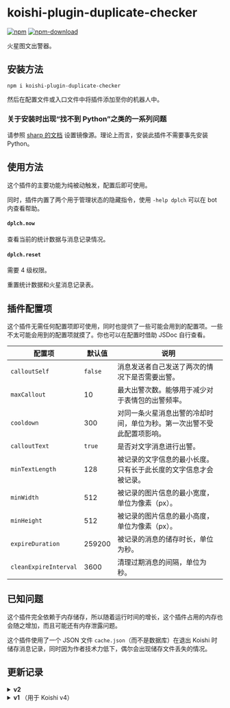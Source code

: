 # koishi-plugin-duplicate-checker

[![npm](https://img.shields.io/npm/v/koishi-plugin-duplicate-checker?style=flat-square)](https://www.npmjs.com/package/koishi-plugin-duplicate-checker)
[![npm-download](https://img.shields.io/npm/dw/koishi-plugin-duplicate-checker?style=flat-square)](https://www.npmjs.com/package/koishi-plugin-duplicate-checker)

火星图文出警器。

## 安装方法

```shell
npm i koishi-plugin-duplicate-checker
```

然后在配置文件或入口文件中将插件添加至你的机器人中。

### 关于安装时出现“找不到 Python”之类的一系列问题

请参照 [sharp 的文档](https://sharp.pixelplumbing.com/install#chinese-mirror) 设置镜像源。理论上而言，安装此插件不需要事先安装 Python。

## 使用方法

这个插件的主要功能为纯被动触发，配置后即可使用。

同时，插件内置了两个用于管理状态的隐藏指令，使用 `-help dplch` 可以在 bot 内查看帮助。

#### `dplch.now`

查看当前的统计数据与消息记录情况。

#### `dplch.reset`

需要 4 级权限。

重置统计数据和火星消息记录表。

## 插件配置项

这个插件无需任何配置项即可使用，同时也提供了一些可能会用到的配置项。一些不太可能会用到的配置项就摸了。你也可以在配置时借助 JSDoc 自行查看。

| 配置项 | 默认值 | 说明 |
| - | - | - |
| `calloutSelf` | `false` | 消息发送者自己发送了两次的情况下是否需要出警。 |
| `maxCallout` | 10 | 最大出警次数。能够用于减少对于表情包的出警频率。 |
| `cooldown` | 300 | 对同一条火星消息出警的冷却时间，单位为秒。第一次出警不受此配置项影响。 |
| `calloutText` | `true` | 是否对文字消息进行出警。 |
| `minTextLength` | 128 | 被记录的文字信息的最小长度。只有长于此长度的文字信息才会被记录。 |
| `minWidth` | 512 | 被记录的图片信息的最小宽度，单位为像素（px）。 |
| `minHeight` | 512 | 被记录的图片信息的最小高度，单位为像素（px）。 |
| `expireDuration` | 259200 | 被记录的消息的储存时长，单位为秒。 |
| `cleanExpireInterval` | 3600 | 清理过期消息的间隔，单位为秒。 |

## 已知问题

这个插件完全依赖于内存储存，所以随着运行时间的增长，这个插件占用的内存也会随之增加，而且可能还有内存泄露问题。

这个插件使用了一个 JSON 文件 `cache.json`（而不是数据库）在退出 Koishi 时储存消息记录，同时因为作者技术力低下，偶尔会出现储存文件丢失的情况。

## 更新记录

<details>
<summary><b>v2</b></summary>

### v2.0.0

- 更换了配置项的格式，现在能在网页控制台设置这些配置了。

</details>

<details>
<summary><b>v1</b> （用于 Koishi v4）</summary>

### v1.1.2

- 将 sharp 升级到 v0.30.6（低于 v0.30.4 （含）的 sharp 报有安全性问题）。

### v1.1.1

- 修复了一个逻辑错误。

### v1.1.0

- 更换了依赖链（换到了 [sharp](https://sharp.pixelplumbing.com/)），导致依赖的数量和体积增加了，好处是扔掉了一些远古依赖。
- 在终止机器人时，插件会将当前的记录写入本地 JSON 文件，在下次启动时将读取该文件以实现重启不丢数据的功能。

### v1.0.1

- 删除了链接分类（实际上根本就没有实装过），修复了清理记录的时候出错的问题。

### v1.0.0

- 对 v4 做了一个很简陋的适配。如果仍然需要在 v3 中使用此插件，请使用 v0.2 版本。

</details>